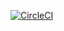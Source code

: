 [![CircleCI](https://circleci.com/gh/Melimet/ohjelmistotuotanto.svg?style=svg)](https://circleci.com/gh/Melimet/ohjelmistotuotanto)
